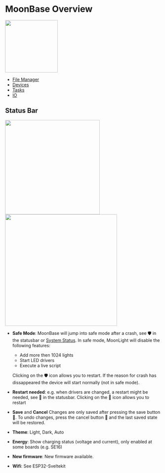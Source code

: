 # MoonBase Overview

<img width="170" src="https://github.com/user-attachments/assets/87ed3c78-7a4e-4331-b453-47762cce64fa" />

* [File Manager](https://moonmodules.org/MoonLight/moonbase/filemanager/)
* [Devices](https://moonmodules.org/MoonLight/moonbase/devices/)
* [Tasks](https://moonmodules.org/MoonLight/moonbase/tasks/)
* [IO](https://moonmodules.org/MoonLight/moonbase/inputoutput/)

## Status Bar

<img width="306" src="https://github.com/user-attachments/assets/5568bcdf-8d12-430e-9801-3c851f4204b5" />
<img width="362" src="https://github.com/user-attachments/assets/2379c5c4-0b85-4810-aac3-d4e6c650a12b" />

* **Safe Mode**: MoonBase will jump into safe mode after a crash, see 🛡️ in the statusbar or [System Status](https://moonmodules.org/MoonLight/system/status/). In safe mode, MoonLight will disable the following features:
    * Add more then 1024 lights
    * Start LED drivers
    * Execute a live script

    Clicking on the 🛡️ icon allows you to restart. If the reason for crash has dissappeared the device will start normally (not in safe mode).

* **Restart needed**: e.g. when drivers are changed, a restart might be needed, see 🔄 in the statusbar. Clicking on the 🔄 icon allows you to restart

* **Save** and **Cancel** Changes are only saved after pressing the save button 💾. To undo changes, press the cancel button 🚫 and the last saved state will be restored.

* **Theme**: Light, Dark, Auto

* **Energy**: Show charging status (voltage and current), only enabled at some boards (e.g. SE16)

* **New firmware**: New firmware available.
  
* **Wifi**: See ESP32-Sveltekit

